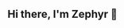 ## Hi there, I'm Zephyr 👋

<!--
**Zephyr-Pixilated/Zephyr-Pixilated** is a ✨ _special_ ✨ repository because its `README.md` (this file) appears on your GitHub profile.

Here are some ideas to get you started:

- ❤️ Have a passion for Open Source.
- 🔭 Currently working on IOs and Android Apps.
- 💬 Ask me about Coroutines.
- 📫 How to reach me: customer support at customerinfo.gyoc At gmail DOT com
-->

